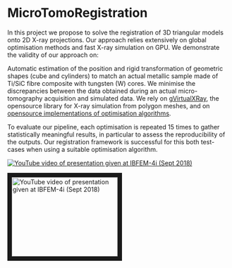 # MicroTomoRegistration

In this project we propose to solve the registration of 3D triangular models onto 2D X-ray projections.
Our approach relies extensively on global optimisation methods and fast X-ray simulation on GPU.
We demonstrate the validity of our approach on:

Automatic estimation of the position and rigid transformation of geometric shapes (cube and cylinders) to match an actual metallic sample made of Ti/SiC fibre composite with tungsten (W) cores. We minimise the discrepancies between the data obtained during an actual micro-tomography acquisition and simulated data.
We rely on [gVirtualXRay](https://sourceforge.net/projects/gvirtualxray/), the opensource library for X-ray simulation from polygon meshes, and on [opensource implementations of optimisation algorithms](https://github.com/Shatha1978/Optimisation-algorithm-examples).

To evaluate our pipeline, each optimisation is repeated 15 times to gather statistically meaningful results, in particular to assess the reproducibility of the outputs. Our registration framework is successful for this both test-cases when using a suitable optimisation algorithm.

[![YouTube video of presentation given at IBFEM-4i (Sept 2018)](http://img.youtube.com/vi/Jo1RMb2hKPE/0.jpg)](http://www.youtube.com/watch?v=Jo1RMb2hKPE)


<a href="http://www.youtube.com/watch?feature=player_embedded&v=Jo1RMb2hKPE"
    target="_blank"><img src="http://img.youtube.com/vi/Jo1RMb2hKPE/0.jpg"
alt="YouTube video of presentation given at IBFEM-4i (Sept 2018)" width="240" height="180" border="10" /></a>
